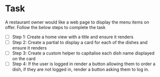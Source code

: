 # Task

A restaurant owner would like a web page to display the menu items on offer.
Follow the below steps to complete the task

- [ ] Step 1: Create a home view with a title and ensure it renders
- [ ] Step 2: Create a partial to display a card for each of the dishes and ensure it renders
- [ ] Step 3: Create a custom helper to capitalise each dish name displayed on the card
- [ ] Step 4: If the user is logged in render a button allowing them to order a dish, if they are not logged in, render a button asking them to log in.
